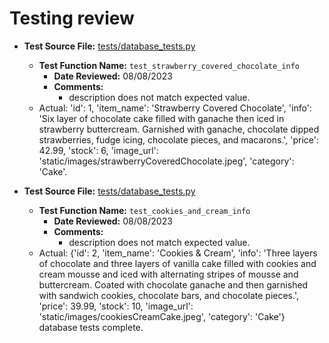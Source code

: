 # Testing review

- **Test Source File:** [tests/database_tests.py](../../tests/database_tests.py)
  - **Test Function Name:** `test_strawberry_covered_chocolate_info`
    - **Date Reviewed:** 08/08/2023
    - **Comments:**
      - description does not match expected value.
  - Actual: 'id': 1, 'item_name': 'Strawberry Covered Chocolate', 'info': 'Six layer of  chocolate cake filled with ganache then iced in strawberry buttercream. Garnished with ganache, chocolate dipped strawberries, fudge icing, chocolate pieces, and macarons.', 'price': 42.99, 'stock': 6, 'image_url': 'static/images/strawberryCoveredChocolate.jpeg', 'category': 'Cake'.

- **Test Source File:** [tests/database_tests.py](../../tests/database_tests.py)
  - **Test Function Name:** `test_cookies_and_cream_info`
    - **Date Reviewed:** 08/08/2023
    - **Comments:**
      - description does not match expected value.
  - Actual: {'id': 2, 'item_name': 'Cookies & Cream', 'info': 'Three layers of chocolate and three layers of vanilla cake filled with cookies and cream mousse and iced with alternating stripes of mousse and buttercream. Coated with chocolate ganache and then garnished with sandwich cookies, chocolate bars, and chocolate pieces.', 'price': 39.99, 'stock': 10, 'image_url': 'static/images/cookiesCreamCake.jpeg', 'category': 'Cake'}
database tests complete.
